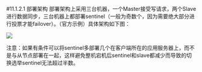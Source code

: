 #11.1.2.1	部署架构
部署架构上采用三台机器，一个Master接受写请求，两个Slave进行数据同步，三台机器上都部署sentinel（一般为奇数个，因为需要绝大部分进行投票才能failover）。（官方示例）具体架构如下图：

![](https://raw.githubusercontent.com/gnuhpc/All-About-Redis/master/HAClusterArchPractice/ms/deploy-1.png)
 
注意：如果有条件可以将sentinel多部署几个在客户端所在的应用服务器上，而不是与从节点部署在一起，这样避免整机宕机后sentinel和slave都减少而导致的切换选举sentinel无法超过半数。

